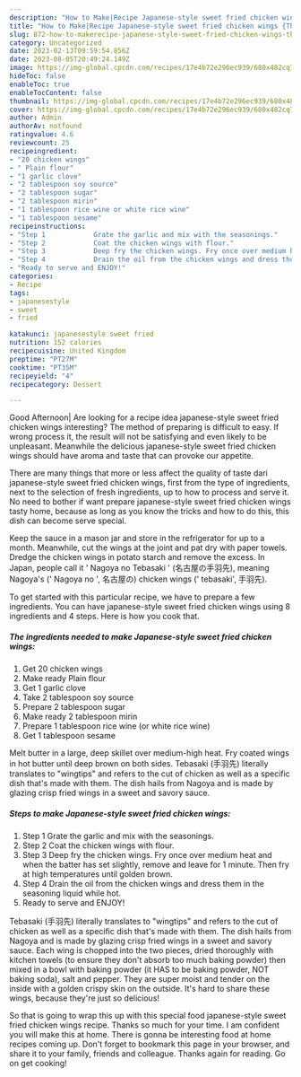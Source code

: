 ```yaml
---
description: "How to Make|Recipe Japanese-style sweet fried chicken wings {That is Special"
title: "How to Make|Recipe Japanese-style sweet fried chicken wings {That is Special"
slug: 872-how-to-makerecipe-japanese-style-sweet-fried-chicken-wings-that-is-special
category: Uncategorized
date: 2023-02-13T09:59:54.856Z
date: 2023-08-05T20:49:24.149Z
image: https://img-global.cpcdn.com/recipes/17e4b72e296ec939/680x482cq70/japanese-style-sweet-fried-chicken-wings-recipe-main-photo.jpg
hideToc: false
enableToc: true
enableTocContent: false
thumbnail: https://img-global.cpcdn.com/recipes/17e4b72e296ec939/680x482cq70/japanese-style-sweet-fried-chicken-wings-recipe-main-photo.jpg
cover: https://img-global.cpcdn.com/recipes/17e4b72e296ec939/680x482cq70/japanese-style-sweet-fried-chicken-wings-recipe-main-photo.jpg
author: Admin
authorAv: notfound
ratingvalue: 4.6
reviewcount: 25
recipeingredient:
- "20 chicken wings"
- " Plain flour"
- "1 garlic clove"
- "2 tablespoon soy source"
- "2 tablespoon sugar"
- "2 tablespoon mirin"
- "1 tablespoon rice wine or white rice wine"
- "1 tablespoon sesame"
recipeinstructions:
- "Step 1            Grate the garlic and mix with the seasonings."
- "Step 2            Coat the chicken wings with flour."
- "Step 3            Deep fry the chicken wings. Fry once over medium heat and when the batter has set slightly, remove and leave for 1 minute. Then fry at high temperatures until golden brown."
- "Step 4            Drain the oil from the chicken wings and dress them in the seasoning liquid while hot."
- "Ready to serve and ENJOY!"
categories:
- Recipe
tags:
- japanesestyle
- sweet
- fried

katakunci: japanesestyle sweet fried 
nutrition: 152 calories
recipecuisine: United Kingdom
preptime: "PT27M"
cooktime: "PT35M"
recipeyield: "4"
recipecategory: Dessert

---
```



Good Afternoon| Are looking for a recipe idea japanese-style sweet fried chicken wings interesting? The method of preparing is difficult to easy. If wrong process it, the result will not be satisfying and even likely to be unpleasant. Meanwhile the delicious japanese-style sweet fried chicken wings should have aroma and taste that can provoke our appetite.






There are many things that more or less affect the quality of taste dari japanese-style sweet fried chicken wings, first from the type of ingredients, next to the selection of fresh ingredients, up to how to process and serve it. No need to bother if want prepare japanese-style sweet fried chicken wings tasty home, because as long as you know the tricks and how to do this, this dish can become serve  special.


Keep the sauce in a mason jar and store in the refrigerator for up to a month. Meanwhile, cut the wings at the joint and pat dry with paper towels. Dredge the chicken wings in potato starch and remove the excess. In Japan, people call it &#39; Nagoya no Tebasaki &#39; (名古屋の手羽先), meaning Nagoya&#39;s (&#39; Nagoya no &#39;, 名古屋の) chicken wings (&#39; tebasaki&#39;, 手羽先).


To get started with this particular recipe, we have to prepare a few ingredients. You can have japanese-style sweet fried chicken wings using 8 ingredients and 4 steps. Here is how you cook that.

<!--inarticleads1-->

##### The ingredients needed to make Japanese-style sweet fried chicken wings:

1. Get 20 chicken wings
1. Make ready  Plain flour
1. Get 1 garlic clove
1. Take 2 tablespoon soy source
1. Prepare 2 tablespoon sugar
1. Make ready 2 tablespoon mirin
1. Prepare 1 tablespoon rice wine (or white rice wine)
1. Get 1 tablespoon sesame


Melt butter in a large, deep skillet over medium-high heat. Fry coated wings in hot butter until deep brown on both sides. Tebasaki (手羽先) literally translates to &#34;wingtips&#34; and refers to the cut of chicken as well as a specific dish that&#39;s made with them. The dish hails from Nagoya and is made by glazing crisp fried wings in a sweet and savory sauce. 

<!--inarticleads2-->

##### Steps to make Japanese-style sweet fried chicken wings:

1. Step 1            Grate the garlic and mix with the seasonings.
1. Step 2            Coat the chicken wings with flour.
1. Step 3            Deep fry the chicken wings. Fry once over medium heat and when the batter has set slightly, remove and leave for 1 minute. Then fry at high temperatures until golden brown.
1. Step 4            Drain the oil from the chicken wings and dress them in the seasoning liquid while hot.
1. Ready to serve and ENJOY!

Tebasaki (手羽先) literally translates to &#34;wingtips&#34; and refers to the cut of chicken as well as a specific dish that&#39;s made with them. The dish hails from Nagoya and is made by glazing crisp fried wings in a sweet and savory sauce. Each wing is chopped into the two pieces, dried thoroughly with kitchen towels (to ensure they don&#39;t absorb too much baking powder) then mixed in a bowl with baking powder (it HAS to be baking powder, NOT baking soda), salt and pepper. They are super moist and tender on the inside with a golden crispy skin on the outside. It&#39;s hard to share these wings, because they&#39;re just so delicious! 

So that is going to wrap this up with this special food japanese-style sweet fried chicken wings recipe. Thanks so much for your time. I am confident you will make this at home. There is gonna be interesting food at home recipes coming up. Don't forget to bookmark this page in your browser, and share it to your family, friends and colleague. Thanks again for reading. Go on get cooking!
